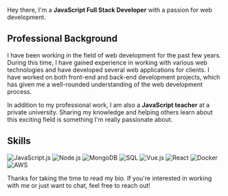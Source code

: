 Hey there, I'm a **JavaScript Full Stack Developer** with a passion for web development.

## Professional Background

I have been working in the field of web development for the past few years. During this time, I have gained experience in working with various web technologies and have developed several web applications for clients. I have worked on both front-end and back-end development projects, which has given me a well-rounded understanding of the web development process.

In addition to my professional work, I am also a **JavaScript teacher** at a private university. Sharing my knowledge and helping others learn about this exciting field is something I'm really passionate about.

## Skills

![JavaScript.js](https://img.icons8.com/color/48/000000/javascript.png) ![Node.js](https://img.icons8.com/color/48/000000/nodejs.png) ![MongoDB](https://img.icons8.com/color/48/000000/mongodb.png)
![SQL](https://img.icons8.com/color/48/000000/sql.png) ![Vue.js](https://img.icons8.com/color/48/000000/vue-js.png)
![React](https://img.icons8.com/color/48/000000/react-native.png) ![Docker](https://img.icons8.com/color/48/000000/docker.png) ![AWS](https://img.icons8.com/color/48/000000/amazon-web-services.png)

Thanks for taking the time to read my bio. If you're interested in working with me or just want to chat, feel free to reach out!
